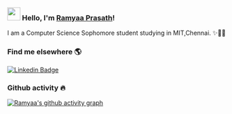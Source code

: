 ### <img src="https://media.giphy.com/media/hvRJCLFzcasrR4ia7z/giphy.gif" width="30px"> Hello, I'm [Ramyaa Prasath](https://github.com/ramyaaprasath)!

I am a Computer Science Sophomore student studying in MIT,Chennai. ✨👨‍💻

### Find me elsewhere 🌎

[![Linkedin Badge](https://img.shields.io/badge/-LinkedIn-blue?style=flat-square&logo=Linkedin&logoColor=white&link=https://www.linkedin.com/in/ramyaa-prasath-5b85a91a3/)](https://www.linkedin.com/in/ramyaa-prasath-5b85a91a3/)

### Github activity 🔥

[![Ramyaa's github activity graph](https://activity-graph.herokuapp.com/graph?username=ramyaaprasath&theme=dracula)](https://github.com/ramyaaprasath/github-readme-activity-graph)


